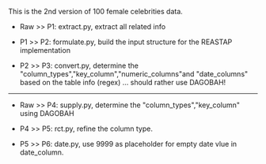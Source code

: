 This is the 2nd version of 100 female celebrities data.

- Raw >> P1: extract.py, extract all related info

- P1 >> P2: formulate.py, build the input structure for the REASTAP implementation

- P2 >> P3: convert.py, determine the  "column_types","key_column","numeric_columns"and "date_columns" based on the table info (regex) … should rather use DAGOBAH!

***

- Raw >> P4: supply.py, determine the  "column_types","key_column" using DAGOBAH

- P4 >> P5: rct.py, refine the column type.

- P5 >> P6: date.py, use 9999 as placeholder for empty date vlue in date_column.



